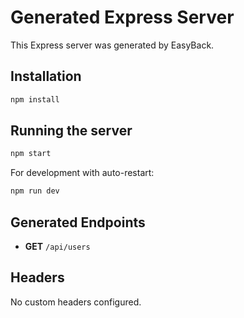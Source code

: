# Generated Express Server

This Express server was generated by EasyBack.

## Installation

```bash
npm install
```

## Running the server

```bash
npm start
```

For development with auto-restart:

```bash
npm run dev
```

## Generated Endpoints

- **GET** `/api/users`

## Headers

No custom headers configured.
